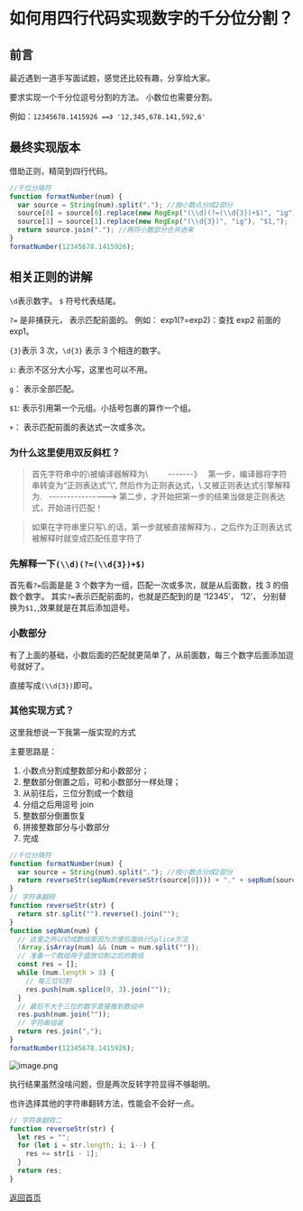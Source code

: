 # 如何用四行代码实现数字的千分位分割？

## 前言

最近遇到一道手写面试题，感觉还比较有趣，分享给大家。

要求实现一个千分位逗号分割的方法。
小数位也需要分割。

例如：`12345678.1415926 ==》 '12,345,678.141,592,6'`

## 最终实现版本

借助正则，精简到四行代码。

```js
//千位分隔符
function formatNumber(num) {
  var source = String(num).split("."); //按小数点分成2部分
  source[0] = source[0].replace(new RegExp("(\\d)(?=(\\d{3})+$)", "ig"), "$1,"); //只将整数部分进行都好分割
  source[1] = source[1].replace(new RegExp("(\\d{3})", "ig"), "$1,");
  return source.join("."); //再将小数部分合并进来
}
formatNumber(12345678.1415926);
```

## 相关正则的讲解

`\d`表示数字。 `$` 符号代表结尾。

`?=` 是非捕获元， 表示匹配前面的。 例如： exp1(?=exp2)：查找 exp2 前面的 exp1。

`{3}`表示 3 次，`\d{3}` 表示 3 个相连的数字。

`i`: 表示不区分大小写，这里也可以不用。

`g`： 表示全部匹配。

`$1`: 表示引用第一个元组。小括号包裹的算作一个组。

`+`： 表示匹配前面的表达式一次或多次。

### 为什么这里使用双反斜杠？

> 首先字符串中的\\被编译器解释为\         -------》   第一步，编译器将字符串转变为“正则表达式”\\", 然后作为正则表达式，\\.又被正则表达式引擎解释为.   ----------------> 第二步，才开始把第一步的结果当做是正则表达式，开始进行匹配！

> 如果在字符串里只写\\.的话，第一步就被直接解释为.，之后作为正则表达式被解释时就变成匹配任意字符了

### 先解释一下`(\\d)(?=(\\d{3})+$)`

首先看`?=`后面是是 3 个数字为一组，匹配一次或多次，就是从后面数，找 3 的倍数个数字。 其实`?=`表示匹配前面的，也就是匹配到的是 ‘12345’， ‘12’， 分别替换为`$1,`,效果就是在其后添加逗号。

### 小数部分

有了上面的基础，小数后面的匹配就更简单了，从前面数，每三个数字后面添加逗号就好了。

直接写成`(\\d{3})`即可。

### 其他实现方式？

这里我想说一下我第一版实现的方式

主要思路是：

1. 小数点分割成整数部分和小数部分；
2. 整数部分倒置之后，可和小数部分一样处理；
3. 从前往后，三位分割成一个数组
4. 分组之后用逗号 join
5. 整数部分倒置恢复
6. 拼接整数部分与小数部分
7. 完成

```js
//千位分隔符
function formatNumber(num) {
  var source = String(num).split("."); //按小数点分成2部分
  return reverseStr(sepNum(reverseStr(source[0]))) + "." + sepNum(source[1]);
}
// 字符串翻转
function reverseStr(str) {
  return str.split("").reverse().join("");
}
function sepNum(num) {
  // 这里之所以切成数组是因为方便后面执行Splice方法
  !Array.isArray(num) && (num = num.split(""));
  // 准备一个数组用于盛放切割之后的数组
  const res = [];
  while (num.length > 3) {
    // 每三位切割
    res.push(num.splice(0, 3).join(""));
  }
  // 最后不大于三位的数字直接推到数组中
  res.push(num.join(""));
  // 字符串组装
  return res.join(",");
}
formatNumber(12345678.1415926);
```

![image.png](https://p9-juejin.byteimg.com/tos-cn-i-k3u1fbpfcp/8efab7a37ad340a79d3fbae72492c3b0~tplv-k3u1fbpfcp-watermark.image?)

执行结果虽然没啥问题，但是两次反转字符显得不够聪明。

也许选择其他的字符串翻转方法，性能会不会好一点。

```js
// 字符串翻转二
function reverseStr(str) {
  let res = "";
  for (let i = str.length; i; i--) {
    res += str[i - 1];
  }
  return res;
}
```

[返回首页](/)
